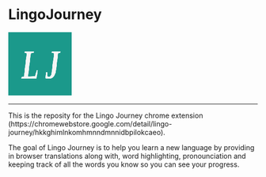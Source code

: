 # LingoJourney
 ![alt text](assets/Logo128.png)
 <hr>
 This is the reposity for the Lingo Journey chrome extension (https://chromewebstore.google.com/detail/lingo-journey/hkkghimlnkomhmnndmnnidbpilokcaeo).
 
 The goal of Lingo Journey is to help you learn a new language by providing in browser translations along with, word highlighting, pronounciation and keeping track of all the words you know so you can see your progress.
